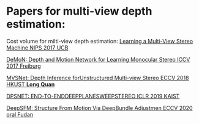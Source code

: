 # Papers for multi-view depth estimation:


Cost volume for milti-view depth estimation: [Learning a Multi-View Stereo Machine NIPS 2017 UCB](https://proceedings.neurips.cc/paper/2017/file/9c838d2e45b2ad1094d42f4ef36764f6-Paper.pdf)

[DeMoN: Depth and Motion Network for Learning Monocular Stereo ICCV 2017 Freiburg](https://arxiv.org/pdf/1612.02401.pdf)

[MVSNet: Depth Inference forUnstructured Multi-view Stereo ECCV 2018 HKUST **Long Quan**](https://arxiv.org/pdf/1804.02505.pdf)

[DPSNET: END-TO-ENDDEEPPLANESWEEPSTEREO ICLR 2019 KAIST](https://arxiv.org/pdf/1905.00538.pdf)

[DeepSFM: Structure From Motion Via DeepBundle Adjustmen ECCV 2020 oral Fudan](https://arxiv.org/pdf/1912.09697.pdf#cite.kar2017learning)

